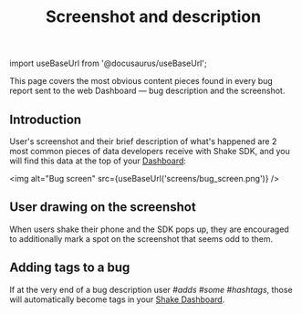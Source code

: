 ﻿---
id: screenshot-and-description
title: Screenshot and description
---
import useBaseUrl from '@docusaurus/useBaseUrl';

This page covers the most obvious content pieces found in every bug report sent to the
 web Dashboard — bug description and the screenshot.

## Introduction
User's screenshot and their brief description of what's happened are 2 most common pieces of
data developers receive with Shake SDK, and you will find this data at the top of your [Dashboard](https://app.shakebugs.com):

<img
  alt="Bug screen"
  src={useBaseUrl('screens/bug_screen.png')}
/>


## User drawing on the screenshot
When users shake their phone and the SDK pops up, they are encouraged to additionally mark a
spot on the screenshot that seems odd to them.

## Adding tags to a bug
If at the very end of a bug description user *#adds #some #hashtags*,
those will automatically become <span class="tag-button pink-tag-button">tags</span> in your [Shake Dashboard](https://app.shakebugs.com/).
